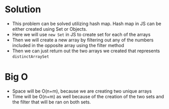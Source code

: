 # Solution
  - This problem can be solved utilizing hash map. Hash map in JS can be either created using Set or Objects. 
  - Here we will use `new Set` in JS to create set for each of the arrays
  - Then we will create a new array by filtering out any of the numbers included in the opposite array using the filter method
  - Then we can just return out the two arrays we created that represents `distinctArraySet`

# Big O
  - Space will be O(n+m), because we are creating two unique arrays 
  - Time will be O(n+m) as well because of the creation of the two sets and the filter that will be ran on both sets. 

